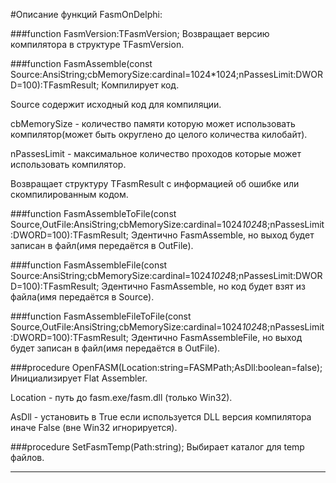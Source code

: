 #Описание функций FasmOnDelphi:

###function FasmVersion:TFasmVersion;
Возвращает версию компилятора в структуре TFasmVersion.

###function FasmAssemble(const Source:AnsiString;cbMemorySize:cardinal=1024*1024;nPassesLimit:DWORD=100):TFasmResult;
Компилирует код.

Source содержит исходный код для компиляции.

cbMemorySize - количество памяти которую может использовать компилятор(может быть округлено до целого количества килобайт).

nPassesLimit - максимальное количество проходов которые может использовать компилятор.

Возвращает структуру TFasmResult с информацией об ошибке или скомпилированным кодом.

###function FasmAssembleToFile(const Source,OutFile:AnsiString;cbMemorySize:cardinal=1024*1024*8;nPassesLimit:DWORD=100):TFasmResult;
Эдентично FasmAssemble, но выход будет записан в файл(имя передаётся в OutFile).

###function FasmAssembleFile(const Source:AnsiString;cbMemorySize:cardinal=1024*1024*8;nPassesLimit:DWORD=100):TFasmResult;
Эдентично FasmAssemble, но код будет взят из файла(имя передаётся в Source).

###function FasmAssembleFileToFile(const Source,OutFile:AnsiString;cbMemorySize:cardinal=1024*1024*8;nPassesLimit:DWORD=100):TFasmResult;
Эдентично FasmAssembleFile, но выход будет записан в файл(имя передаётся в OutFile).

###procedure OpenFASM(Location:string=FASMPath;AsDll:boolean=false);
Инициализирует Flat Assembler. 

Location - путь до fasm.exe/fasm.dll (только Win32).

AsDll - установить в True если используется DLL версия компилятора иначе False (вне Win32 игнорируется).

###procedure SetFasmTemp(Path:string);
Выбирает каталог для temp файлов.

**********************************************************